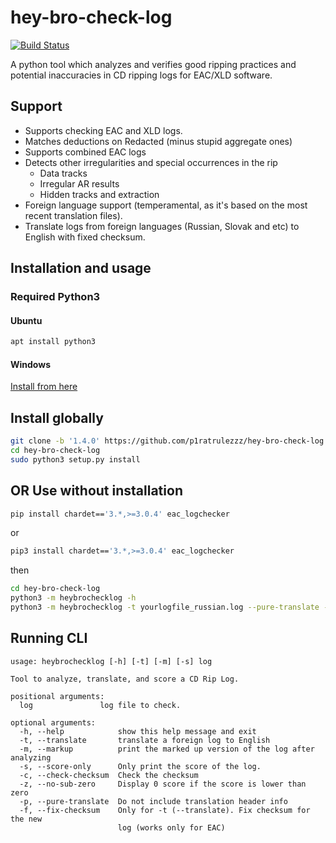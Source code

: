 # hey-bro-check-log

[![Build Status](https://travis-ci.org/ligh7s/hey-bro-check-log.svg?branch=master)](https://travis-ci.org/ligh7s/hey-bro-check-log)

A python tool which analyzes and verifies good ripping practices and potential inaccuracies
in CD ripping logs for EAC/XLD software.

## Support

- Supports checking EAC and XLD logs.
- Matches deductions on Redacted (minus stupid aggregate ones)
- Supports combined EAC logs
- Detects other irregularities and special occurrences in the rip
  - Data tracks
  - Irregular AR results
  - Hidden tracks and extraction
- Foreign language support (temperamental, as it's based on the most recent translation files).
- Translate logs from foreign languages (Russian, Slovak and etc) to English with fixed checksum.

## Installation and usage

### Required Python3

#### Ubuntu
```bash
apt install python3
```

#### Windows

[Install from here](https://www.python.org/downloads/windows/)

## Install globally
```bash
git clone -b '1.4.0' https://github.com/p1ratrulezzz/hey-bro-check-log.git
cd hey-bro-check-log
sudo python3 setup.py install
```

## OR Use without installation
```bash
pip install chardet=='3.*,>=3.0.4' eac_logchecker
```

or 

```bash
pip3 install chardet=='3.*,>=3.0.4' eac_logchecker
```

then

```bash
cd hey-bro-check-log
python3 -m heybrochecklog -h
python3 -m heybrochecklog -t yourlogfile_russian.log --pure-translate --fix-checksum > /tmp/your-translated-log-file_english.log
```

## Running CLI

```
usage: heybrochecklog [-h] [-t] [-m] [-s] log

Tool to analyze, translate, and score a CD Rip Log.

positional arguments:
  log               log file to check.

optional arguments:
  -h, --help            show this help message and exit
  -t, --translate       translate a foreign log to English
  -m, --markup          print the marked up version of the log after analyzing
  -s, --score-only      Only print the score of the log.
  -c, --check-checksum  Check the checksum
  -z, --no-sub-zero     Display 0 score if the score is lower than zero
  -p, --pure-translate  Do not include translation header info
  -f, --fix-checksum    Only for -t (--translate). Fix checksum for the new
                        log (works only for EAC)

```
